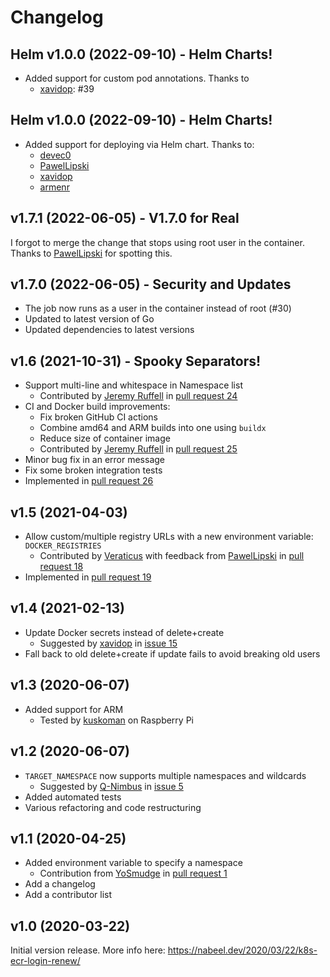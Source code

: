 # Changelog

## Helm v1.0.0 (2022-09-10) - Helm Charts!

- Added support for custom pod annotations. Thanks to
  - [xavidop](https://github.com/xavidop): #39

## Helm v1.0.0 (2022-09-10) - Helm Charts!

- Added support for deploying via Helm chart. Thanks to:
  - [devec0](https://github.com/devec0)
  - [PawelLipski](https://github.com/PawelLipski)
  - [xavidop](https://github.com/xavidop)
  - [armenr](https://github.com/armenr)
 

## v1.7.1 (2022-06-05) - V1.7.0 for Real

I forgot to merge the change that stops using root user in the container. Thanks to [PawelLipski](https://github.com/PawelLipski) for spotting this.

## v1.7.0 (2022-06-05) - Security and Updates

- The job now runs as a user in the container instead of root (#30)
- Updated to latest version of Go
- Updated dependencies to latest versions

## v1.6 (2021-10-31) - Spooky Separators!

- Support multi-line and whitespace in Namespace list
  - Contributed by [Jeremy Ruffell](https://github.com/jeremyruffell) in [pull request 24](https://github.com/nabsul/k8s-ecr-login-renew/pull/24)
- CI and Docker build improvements:
  - Fix broken GitHub CI actions
  - Combine amd64 and ARM builds into one using `buildx`
  - Reduce size of container image
  - Contributed by [Jeremy Ruffell](https://github.com/jeremyruffell) in [pull request 25](https://github.com/nabsul/k8s-ecr-login-renew/pull/24)
- Minor bug fix in an error message
- Fix some broken integration tests
- Implemented in [pull request 26](https://github.com/nabsul/k8s-ecr-login-renew/pull/26) 

## v1.5 (2021-04-03)

- Allow custom/multiple registry URLs with a new environment variable: `DOCKER_REGISTRIES`
  - Contributed by [Veraticus](https://github.com/Veraticus) with feedback from [PawelLipski](https://github.com/PawelLipski) in [pull request 18](https://github.com/nabsul/k8s-ecr-login-renew/pull/18)
- Implemented in [pull request 19](https://github.com/nabsul/k8s-ecr-login-renew/pull/19)

## v1.4 (2021-02-13)

- Update Docker secrets instead of delete+create
  - Suggested by [xavidop](https://github.com/xavidop) in [issue 15](https://github.com/nabsul/k8s-ecr-login-renew/issues/15)
- Fall back to old delete+create if update fails to avoid breaking old users

## v1.3 (2020-06-07)

- Added support for ARM
  - Tested by [kuskoman](https://github.com/kuskoman) on Raspberry Pi

## v1.2 (2020-06-07)

- `TARGET_NAMESPACE` now supports multiple namespaces and wildcards
  - Suggested by [Q-Nimbus](https://github.com/Q-Nimbus) in [issue 5](https://github.com/nabsul/k8s-ecr-login-renew/issues/5)
- Added automated tests
- Various refactoring and code restructuring

## v1.1 (2020-04-25)

- Added environment variable to specify a namespace
  - Contribution from [YoSmudge](https://github.com/YoSmudge) in [pull request 1](https://github.com/nabsul/k8s-ecr-login-renew/pull/1)
- Add a changelog
- Add a contributor list

## v1.0 (2020-03-22)

Initial version release.
More info here: https://nabeel.dev/2020/03/22/k8s-ecr-login-renew/
